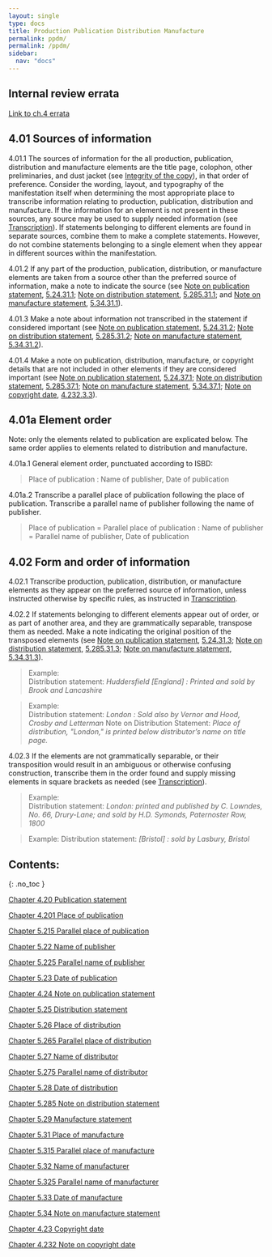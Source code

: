 ```yaml
---
layout: single
type: docs
title: Production Publication Distribution Manufacture
permalink: ppdm/
permalink: /ppdm/
sidebar:
  nav: "docs"
---
```


## Internal review errata

[Link to ch.4 errata](https://docs.google.com/document/d/14roAt0euvJ-x_AboSVoOcMhDLkXYSk35-btRO8xgKZI/edit)

## 4.01 Sources of information

<a name="4.01.1">4.01.1</a> The sources of information for the all production, publication, distribution and manufacture elements are the title page, colophon, other preliminaries, and dust jacket (see [Integrity of the copy](/DCRMR/introduction/#ix-integrity-of-the-copy)), in that order of preference. Consider the wording, layout, and typography of the manifestation itself when determining the most appropriate place to transcribe information relating to production,  publication, distribution and manufacture. If the information for an element is not present in these sources, any source may be used to supply needed information (see [Transcription](/DCRMR/general-rules/Transcription/)). If statements belonging to different elements are found in separate sources, combine them to make a complete statements.  However, do not combine statements belonging to a single element when they appear in different sources within the manifestation.

<a name="4.01.2">4.01.2</a> If any part of the production, publication, distribution, or manufacture elements are taken from a source other than the preferred source of information, make a note to indicate the source (see [Note on publication statement](/DCRMR/ppdm/Note-on-publication-statement/), [5.24.31.1](/DCRMR/ppdm/Note-on-publication-statement/#5.24.31.1); [Note on distribution statement](/DCRMR/ppdm/Note-on-distribution-statement/), [5.285.31.1](/DCRMR/ppdm/Note-on-distribution-statement/#5.285.31.1); and [Note on manufacture statement](/DCRMR/ppdm/Note-on-manufacture-statement/), [5.34.31.1](/DCRMR/ppdm/Note-on-manufacture-statement/#5.34.31.1)).

<a name="4.01.3">4.01.3</a> Make a note about information not transcribed in the statement if considered important (see [Note on publication statement](/DCRMR/ppdm/Note-on-publication-statement), [5.24.31.2](/DCRMR/ppdm/Note-on-publication-statement/#5.24.31.2); [Note on distribution statement](/DCRMR/ppdm/Note-on-distribution-statement/), [5.285.31.2](/DCRMR/ppdm/Note-on-distribution-statement/#5.285.31.2); [Note on manufacture statement](/DCRMR/ppdm/Note-on-manufacture-statement/), [5.34.31.2](/DCRMR/ppdm/Note-on-manufacture-statement/#5.34.31.2)).

<a name="4.01.4">4.01.4</a> Make a note on publication, distribution, manufacture, or copyright details that are not included in other elements if they are considered important (see [Note on publication statement](/DCRMR/ppdm/Note-on-publication-statement), [5.24.37.1](/DCRMR/ppdm/Note-on-publication-statement/#5.24.37.1); [Note on distribution statement](/DCRMR/ppdm/Note-on-distribution-statement/), [5.285.37.1](/DCRMR/ppdm/Note-on-distribution-statement/#5.285.37.1); [Note on manufacture statement](/DCRMR/ppdm/Note-on-manufacture-statement/), [5.34.37.1](/DCRMR/ppdm/Note-on-manufacture-statement/#5.34.37.1); [Note on copyright date](/DCRMR/ppdm/Note-on-copyright-date/), [4.232.3.3](/DCRMR/ppdm/Note-on-copyright-date/#4.232.3.3)).

## 4.01a Element order

Note: only the elements related to publication are explicated below. The same order applies to elements related to distribution and manufacture.

<a name="4.01a.1">4.01a.1</a> General element order, punctuated according to ISBD:

>Place of publication : Name of publisher, Date of publication

<a name="4.01a.2">4.01a.2</a> Transcribe a parallel place of publication following the place of publication. Transcribe a parallel name of publisher following the name of publisher.

> Place of publication = Parallel place of publication : Name of publisher = Parallel name of publisher, Date of publication


## 4.02 Form and order of information

<a name="4.02.1">4.02.1</a> Transcribe production, publication, distribution, or manufacture elements as they appear on the preferred source of information, unless instructed otherwise by specific rules, as instructed in [Transcription](/DCRMR/general-rules/Transcription/).

<a name="4.02.2">4.02.2</a> If statements belonging to different elements appear out of order, or as part of another area, and they are grammatically separable, transpose them as needed. Make a note indicating the original position of the transposed elements (see [Note on publication statement](/DCRMR/ppdm/Note-on-publication-statement/), [5.24.31.3](/DCRMR/ppdm/Note-on-publication-statement/#5.24.31.3); [Note on distribution statement](/DCRMR/ppdm/Note-on-distribution-statement/), [5.285.31.3](/DCRMR/ppdm/Note-on-distribution-statement/#5.285.31.3); [Note on manufacture statement](/DCRMR/ppdm/Note-on-manufacture-statement/), [5.34.31.3](/DCRMR/ppdm/Note-on-manufacture-statement/#5.34.31.3)). 

>Example:  
>Distribution statement: <CITE>Huddersfield [England] : Printed and sold by Brook and Lancashire <CITE>

>Example:  
>Distribution statement: <CITE>London : Sold also by Vernor and Hood, Crosby and Letterman</CITE>
>Note on Distribution Statement: <CITE>Place of distribution, "London," is printed below distributor’s name on title page.</CITE>

<a name="4.02.3">4.02.3</a> If the elements are not grammatically separable, or their transposition would result in an ambiguous or otherwise confusing construction, transcribe them in the order found and supply missing elements in square brackets as needed (see [Transcription](/DCRMR/general-rules/Transcription/)).

>Example:  
>Distribution statement: <CITE> London: printed and published by C. Lowndes, No. 66, Drury-Lane; and sold by H.D. Symonds, Paternoster Row, 1800</CITE>

>Example:
>Distribution statement: <CITE>[Bristol] : sold by Lasbury, Bristol</CITE>


## Contents:
{: .no_toc }

[Chapter 4.20 Publication statement](/DCRMR/ppdm/Publication-statement/)

[Chapter 4.201 Place of publication](/DCRMR/ppdm/Place-of-publication/)

[Chapter 5.215 Parallel place of publication](/DCRMR/ppdm/Parallel-place-of-publication/)

[Chapter 5.22 Name of publisher](/DCRMR/ppdm/Name-of-publisher/)

[Chapter 5.225 Parallel name of publisher](/DCRMR/ppdm/Parallel-name-of-publisher/)

[Chapter 5.23 Date of publication](/DCRMR/ppdm/Date-of-publication/)

[Chapter 4.24 Note on publication statement](/DCRMR/ppdm/Note-on-publication-statement/)

[Chapter 5.25 Distribution statement](/DCRMR/ppdm/Distribution-statement/)

[Chapter 5.26 Place of distribution](/DCRMR/ppdm/Place-of-distribution/)

[Chapter 5.265 Parallel place of distribution](/DCRMR/ppdm/Parallel-place-of-distribution/)

[Chapter 5.27 Name of distributor](/DCRMR/ppdm/Name-of-distributor/)

[Chapter 5.275 Parallel name of distributor](/DCRMR/ppdm/Parallel-name-of-distributor/)

[Chapter 5.28 Date of distribution](/DCRMR/ppdm/Date-of-distribution/)

[Chapter 5.285 Note on distribution statement](/DCRMR/ppdm/Note-on-distribution-statement/)

[Chapter 5.29 Manufacture statement](/DCRMR/ppdm/Manufacture-statement/)

[Chapter 5.31 Place of manufacture](/DCRMR/ppdm/Place-of-manufacture/)

[Chapter 5.315 Parallel place of manufacture](/DCRMR/ppdm/Parallel-place-of-manufacture/)

[Chapter 5.32 Name of manufacturer](/DCRMR/ppdm/Name-of-manufacturer/)

[Chapter 5.325 Parallel name of manufacturer](/DCRMR/ppdm/Parallel-name-of-manufacturer/)

[Chapter 5.33 Date of manufacture](/DCRMR/ppdm/Date-of-manufacture/)

[Chapter 5.34 Note on manufacture statement](/DCRMR/ppdm/Note-on-manufacture-statement/)

[Chapter 4.23 Copyright date](/DCRMR/ppdm/Copyright-date/)

[Chapter 4.232 Note on copyright date](/DCRMR/ppdm/Note-on-copyright-date/)